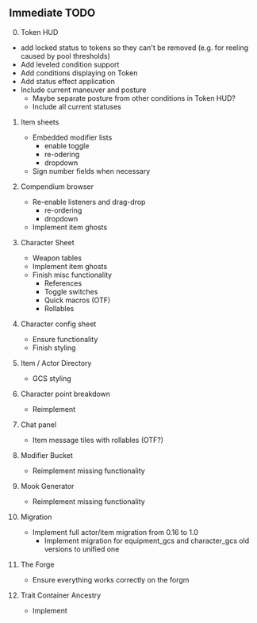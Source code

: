 ## Immediate TODO

0. Token HUD

-   add locked status to tokens so they can't be removed (e.g. for reeling caused by pool thresholds)
-   Add leveled condition support
-   Add conditions displaying on Token
-   Add status effect application
-   Include current maneuver and posture
    -   Maybe separate posture from other conditions in Token HUD?
    -   Include all current statuses

1. Item sheets

    - Embedded modifier lists
        - enable toggle
        - re-odering
        - dropdown
    - Sign number fields when necessary

2. Compendium browser

    - Re-enable listeners and drag-drop
        - re-ordering
        - dropdown
    - Implement item ghosts

3. Character Sheet

    - Weapon tables
    - Implement item ghosts
    - Finish misc functionality
        - References
        - Toggle switches
        - Quick macros (OTF)
        - Rollables

4. Character config sheet

    - Ensure functionality
    - Finish styling

5. Item / Actor Directory

    - GCS styling

6. Character point breakdown

    - Reimplement

7. Chat panel

    - Item message tiles with rollables (OTF?)

8. Modifier Bucket

    - Reimplement missing functionality

9. Mook Generator

    - Reimplement missing functionality

10. Migration

    - Implement full actor/item migration from 0.16 to 1.0
        - Implement migration for equipment_gcs and character_gcs old versions to unified one

11. The Forge

    - Ensure everything works correctly on the forgm

12. Trait Container Ancestry

    - Implement
